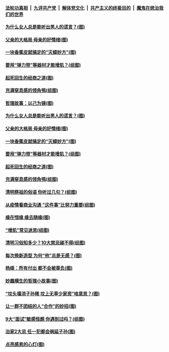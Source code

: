 

####  [法轮功真相](../../../../basic/blob/master/README.md?t=04052232) &nbsp;|&nbsp; [九评共产党](../../../../9ping.md/blob/master/README.md?t=04052232) &nbsp;|&nbsp; [解体党文化](../../../../jtdwh.md/blob/master/README.md?t=04052232)  &nbsp;|&nbsp; [共产主义的终极目的](../../../../gczydzjmd.md/blob/master/README.md?t=04052232) &nbsp;|&nbsp; [魔鬼在统治我们的世界](../../../../mgztzwmdsj.md/blob/master/README.md?t=04052232) 

#### [为什么女人总是能听出男人的谎言？(图)](../pages/p8/967812.md?t=04052232) 

#### [父亲的大格局 母亲的好情绪(图)](../pages/p8/967261.md?t=04052232) 

#### [一块香蕉皮就搞定的“灭蟑妙方”(图)](../pages/p8/966957.md?t=04052232) 

#### [要用“弹力带”等器材才能增肌？(组图)](../pages/p8/967661.md?t=04052232) 

#### [起死回生的经商之道(图)](../pages/p8/967492.md?t=04052232) 

#### [充满窒息感的领角鸮(组图)](../pages/p8/967640.md?t=04052232) 

#### [哲理故事：以己为镜(图)](../pages/p8/967268.md?t=04052232) 

#### [为什么女人总是能听出男人的谎言？(图)](../pages/p8/967812.md?t=04052232) 

#### [父亲的大格局 母亲的好情绪(图)](../pages/p8/967261.md?t=04052232) 

#### [一块香蕉皮就搞定的“灭蟑妙方”(图)](../pages/p8/966957.md?t=04052232) 

#### [要用“弹力带”等器材才能增肌？(组图)](../pages/p8/967661.md?t=04052232) 

#### [起死回生的经商之道(图)](../pages/p8/967492.md?t=04052232) 

#### [充满窒息感的领角鸮(组图)](../pages/p8/967640.md?t=04052232) 

#### [清明祭祖的俗语 你听过几句？(组图)](../pages/p8/965739.md?t=04052232) 

#### [从疫情看商业沟通 “这件事”比努力重要(组图)](../pages/p8/967638.md?t=04052232) 

#### [缘在惜缘 缘去随缘(图)](../pages/p8/967257.md?t=04052232) 

#### [“增肌”常见迷思(组图)](../pages/p8/967559.md?t=04052232) 

#### [清明习俗知多少？10大禁忌碰不得(组图)](../pages/p8/967031.md?t=04052232) 

#### [每次换新造型 为何“他”总是无感？(图)](../pages/p8/967553.md?t=04052232) 

#### [杨绛：所有付出 都不会被辜负(图)](../pages/p8/967481.md?t=04052232) 

#### [妙趣横生的哲理小故事(图)](../pages/p8/967477.md?t=04052232) 

#### [“坟头塌消子孙稀 坟上无草少家资”啥意思？(图)](../pages/p8/967469.md?t=04052232) 

#### [让一群不团结的人“合作”的妙招(图)](../pages/p8/967436.md?t=04052232) 

#### [9大“面试”敏感怪题 你遇到过吗？(组图)](../pages/p8/967142.md?t=04052232) 

#### [治家2大忌 任一犯都会祸延子孙(图)](../pages/p8/967397.md?t=04052232) 

#### [点亮感恩的心灯(图)](../pages/p8/966758.md?t=04052232) 

